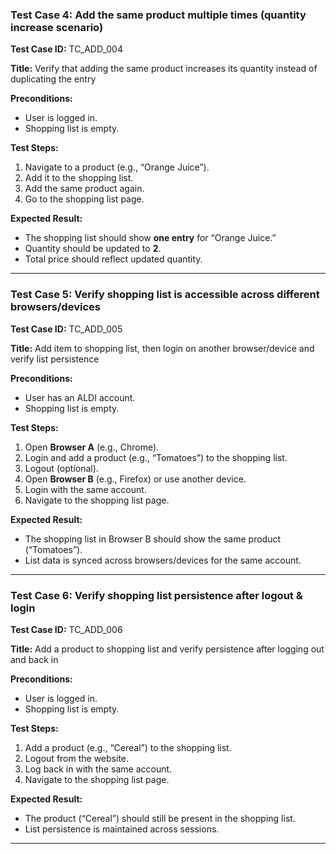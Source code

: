### **Test Case 4: Add the same product multiple times (quantity increase scenario)**

**Test Case ID:** TC\_ADD\_004

**Title:** Verify that adding the same product increases its quantity instead of duplicating the entry

**Preconditions:**

* User is logged in.
* Shopping list is empty.

**Test Steps:**

1. Navigate to a product (e.g., “Orange Juice”).
2. Add it to the shopping list.
3. Add the same product again.
4. Go to the shopping list page.

**Expected Result:**

* The shopping list should show **one entry** for “Orange Juice.”
* Quantity should be updated to **2**.
* Total price should reflect updated quantity.

---

### **Test Case 5: Verify shopping list is accessible across different browsers/devices**

**Test Case ID:** TC\_ADD\_005

**Title:** Add item to shopping list, then login on another browser/device and verify list persistence

**Preconditions:**

* User has an ALDI account.
* Shopping list is empty.

**Test Steps:**

1. Open **Browser A** (e.g., Chrome).
2. Login and add a product (e.g., “Tomatoes”) to the shopping list.
3. Logout (optional).
4. Open **Browser B** (e.g., Firefox) or use another device.
5. Login with the same account.
6. Navigate to the shopping list page.

**Expected Result:**

* The shopping list in Browser B should show the same product (“Tomatoes”).
* List data is synced across browsers/devices for the same account.

---

### **Test Case 6: Verify shopping list persistence after logout & login**

**Test Case ID:** TC\_ADD\_006

**Title:** Add a product to shopping list and verify persistence after logging out and back in

**Preconditions:**

* User is logged in.
* Shopping list is empty.

**Test Steps:**

1. Add a product (e.g., “Cereal”) to the shopping list.
2. Logout from the website.
3. Log back in with the same account.
4. Navigate to the shopping list page.

**Expected Result:**

* The product (“Cereal”) should still be present in the shopping list.
* List persistence is maintained across sessions.

---